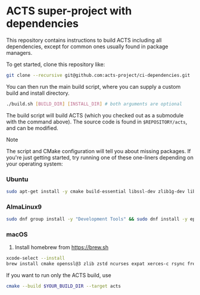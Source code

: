 # ACTS super-project with dependencies

This repository contains instructions to build ACTS including all dependencies,
except for common ones usually found in package managers.

To get started, clone this repository like:

```bash
git clone --recursive git@github.com:acts-project/ci-dependencies.git
```

You can then run the main build script, where you can supply a custom build and install directory.

```bash
./build.sh [BUILD_DIR] [INSTALL_DIR] # both arguments are optional
```

The build script will build ACTS (which you checked out as a submodule with the command above).
The source code is found in `$REPOSITORY/acts`, and can be modified.

> [!NOTE]
> The script and CMake configuration will tell you about missing packages.
> If you're just getting started, try running one of these one-liners depending on your operating system:
>
> ### Ubuntu
>
> ```bash
> sudo apt-get install -y cmake build-essential libssl-dev zlib1g-dev libncurses5-dev libexpat-dev libxerces-c-dev rsync libfreetype-dev liblzma-dev liblz4-dev libx11-dev libxpm-dev libxft-dev libxext-dev libglu1-mesa-dev libxml2-dev git libzstd-dev
> ```
>
> ### AlmaLinux9
>
> ```bash
> sudo dnf group install -y "Development Tools" && sudo dnf install -y epel-release && sudo dnf install -y cmake  openssl-devel zlib-devel ncurses-devel expat-devel xerces-c-devel rsync freetype-devel xz-devel lz4-devel libX11-devel libXpm-devel libXft-devel libXext-devel mesa-libGLU-devel libxml2-devel git libzstd-devel
> ```
>
> ### macOS
>
> 1. Install homebrew from <https://brew.sh>
>
> ```bash
> xcode-select --install
> brew install cmake openssl@3 zlib zstd ncurses expat xerces-c rsync freetype xz lz4 libx11 libxml2 git"
> ```

If you want to run only the ACTS build, use

```bash
cmake --build $YOUR_BUILD_DIR --target acts
```
